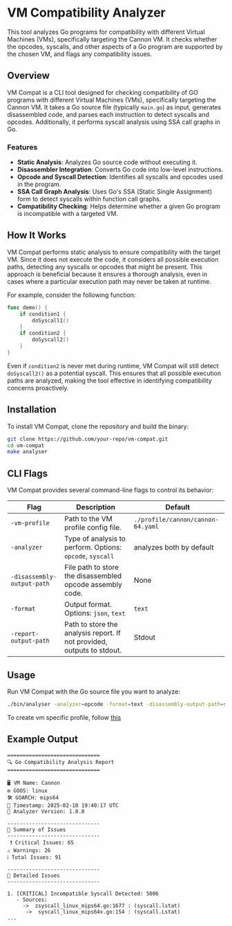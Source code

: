 # VM Compatibility Analyzer

This tool analyzes Go programs for compatibility with different Virtual Machines (VMs), 
specifically targeting the Cannon VM. It checks whether the opcodes, syscalls,
and other aspects of a Go program are supported by the chosen VM, and flags any compatibility issues.

## Overview

VM Compat is a CLI tool designed for checking compatibility of GO programs with different Virtual Machines (VMs),
specifically targeting the Cannon VM.
It takes a Go source file (typically `main.go`) as input, 
generates disassembled code, and parses each instruction to detect syscalls and opcodes. 
Additionally, it performs syscall analysis using SSA call graphs in Go.

### Features

- **Static Analysis**: Analyzes Go source code without executing it.
- **Disassembler Integration**: Converts Go code into low-level instructions.
- **Opcode and Syscall Detection**: Identifies all syscalls and opcodes used in the program.
- **SSA Call Graph Analysis**: Uses Go's SSA (Static Single Assignment) form to detect syscalls within function call graphs.
- **Compatibility Checking**: Helps determine whether a given Go program is incompatible with a targeted VM.

## How It Works

VM Compat performs static analysis to ensure compatibility with the target VM. Since it does not execute the code, 
it considers all possible execution paths, detecting any syscalls or
opcodes that might be present. This approach is beneficial because it ensures a
thorough analysis, even in cases where a particular execution path may never be taken at runtime.

For example, consider the following function:

```go
func demo() {
    if condition1 {
        doSyscall1()
    }
    if condition2 {
        doSyscall2()
    }
}
```

Even if `condition2` is never met during runtime, VM Compat will still detect `doSyscall2()` as a potential syscall. 
This ensures that all possible execution paths are analyzed,
making the tool effective in identifying compatibility concerns proactively.

## Installation

To install VM Compat, clone the repository and build the binary:

```sh
git clone https://github.com/your-repo/vm-compat.git
cd vm-compat
make analyser
```

## CLI Flags

VM Compat provides several command-line flags to control its behavior:

| Flag                       | Description                                                            | Default                           |
| -------------------------- | ---------------------------------------------------------------------- |-----------------------------------|
| `-vm-profile`              | Path to the VM profile config file.                                    | `./profile/cannon/cannon-64.yaml` |
| `-analyzer`                | Type of analysis to perform. Options: `opcode`, `syscall`              | analyzes both by default          |
| `-disassembly-output-path` | File path to store the disassembled opcode assembly code.              | None                              |
| `-format`                  | Output format. Options: `json`, `text`                                 | `text`                            |
| `-report-output-path`      | Path to store the analysis report. If not provided, outputs to stdout. | Stdout                            |

## Usage

Run VM Compat with the Go source file you want to analyze:

```sh
./bin/analyser -analyzer=opcode -format=text -disassembly-output-path=sample.asm -vm-profile=./profile/cannon/cannon-64.yaml ./examples/sample.go
```
To create vm specific profile, follow [this](./profile/readme.md)

## Example Output

```
==============================
🔍 Go Compatibility Analysis Report
==============================

🖥 VM Name: Cannon
⚙️ GOOS: linux
🛠 GOARCH: mips64
📅 Timestamp: 2025-02-10 19:40:17 UTC
🔢 Analyzer Version: 1.0.0

------------------------------
🚨 Summary of Issues
------------------------------
 ❗ Critical Issues: 65
⚠️ Warnings: 26
ℹ️ Total Issues: 91

------------------------------
📌 Detailed Issues
------------------------------

1. [CRITICAL] Incompatible Syscall Detected: 5006
   - Sources:
     ->  zsyscall_linux_mips64.go:1677 : (syscall.lstat)
      ->  syscall_linux_mips64x.go:154 : (syscall.Lstat)
...
```
